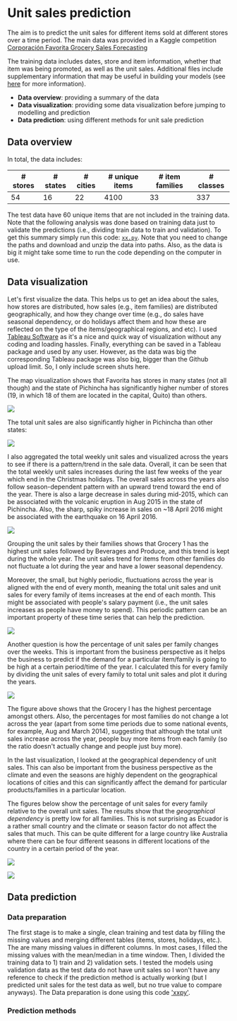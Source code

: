 # Unit sales prediction 

The aim is to predict the unit sales for different items sold at different stores over a time period. The main data was provided in a Kaggle competition [Corporación Favorita Grocery Sales Forecasting](https://www.kaggle.com/c/favorita-grocery-sales-forecasting/data) 

The training data includes dates, store and item information, whether that item was being promoted, as well as the unit sales. Additional files include supplementary information that may be useful in building your models (see [here](https://www.kaggle.com/c/favorita-grocery-sales-forecasting/data) for more information).

- **Data overview**: providing a summary of the data
- **Data visualization**: providing some data visualization before jumping to modelling and prediction
- **Data prediction**: using different methods for unit sale prediction

## Data overview  
In total, the data includes:

|# stores | # states | # cities |# unique items | # item families  | # classes |
|---------|----------|----------|---------------|------------------|-----------|
|54       | 16       |22        | 4100          | 33               | 337       |

The test data have 60 unique items that are not included in the training data. Note that the following analysis was done based on training data just to validate the predictions (i.e., dividing train data to train and validation). To get this summary simply run this code: [`xx.py`](). Note that you need to change the paths and download and unzip the data into paths. Also, as the data is big it might take some time to run the code depending on the computer in use. 

## Data visualization
Let's first visualize the data. This helps us to get an idea about the sales, how stores are distributed, how sales (e.g., item families) are distributed geographically, and how they change over time (e.g., do sales have seasonal dependency, or do holidays affect them and how these are reflected on the type of the items/geographical regions, and etc). I used [Tableau Software](https://www.tableau.com) as it's a nice and quick way of visualization without any coding and loading hassles. Finally, everything can be saved in a Tableau package and used by any user. However, as the data was big the corresponding Tableau package was also big, bigger than the Github upload limit. So, I only include screen shuts here.

The map visualization shows that Favorita has stores in many states (not all though) and the state of Pichincha has significantly higher number of stores (19, in which 18 of them are located in the capital, Quito) than others.

![](images/img_01.png)


The total unit sales are also significantly higher in Pichincha than other states:



![](images/img_03.png)


I also aggregated the total weekly unit sales and visualized across the years to see if there is a pattern/trend in the sale data. Overall, it can be seen that the total weekly unit sales increases during the last few weeks of the year which end in the Christmas holidays. The overall sales across the years also follow season-dependent pattern with an upward trend toward the end of the year. There is also a large decrease in sales during mid-2015, which can be associated with the volcanic eruption in Aug 2015 in the state of Pichincha. Also, the sharp, spiky increase in sales on ~18 April 2016 might be associated with the earthquake on 16 April 2016.


![](images/img_04.png)


Grouping the unit sales by their families shows that Grocery 1  has the highest unit sales followed by Beverages and Produce, and this trend is kept during the whole year. The unit sales trend for items from other families do not fluctuate a lot during the year and have a lower seasonal dependency.

Moreover, the small, but highly periodic, fluctuations across the year is aligned with the end of every month, meaning the total unit sales and unit sales for every family of items increases at the end of each month. This might be associated with people's salary payment (i.e., the unit sales increases as people have money to spend). This periodic pattern can be an important property of these time series that can help the prediction. 


![](images/img_05.png)

Another question is how the percentage of unit sales per family changes over the weeks. This is important from the business perspective as it helps the business to predict if the demand for a particular item/family is going to be high at a certain period/time of the year. I calculated this for every family by dividing the unit sales of every family to total unit sales and plot it during the years.

![](images/img_09.png)


The figure above shows that the Grocery I has the highest percentage amongst others. Also, the percentages for most families do not change a lot across the year (apart from some time periods due to some national events, for example, Aug and March 2014), suggesting that although the total unit sales increase across the year, people buy more items from each family (so the ratio doesn't actually change and people just buy more).


In the last visualization, I looked at the geographical dependency of unit sales. This can also be important from the business perspective as the climate and even the seasons are highly dependent on the geographical locations of cities and this can significantly affect the demand for particular products/families in a particular location.   

The figures below show the percentage of unit sales for every family relative to the overall unit sales. The results show that the *geographical dependency* is pretty low for all families. This is not surprising as Ecuador is a rather small country and the climate or season factor do not affect the sales that much. This can be quite different for a large country like Australia where there can be four different seasons in different locations of the country in a certain period of the year. 

![](images/img_07.png)

![](images/img_08.png)

## Data prediction 
### Data preparation
The first stage is to make a single, clean training and test data by filling the missing values and merging different tables (items, stores, holidays, etc.). The are many missing values in different columns. In most cases, I filled the missing values with the mean/median in a time window. Then, I divided the training data to 1) train and 2) validation sets. I tested the models using validation data as the test data do not have unit sales so I won't have any reference to check if the prediction method is actually working (but I predicted unit sales for the test data as well, but no true value to compare anyways). The Data preparation is done using this code ['xxpy'](codes/xx.py).

### Prediction methods

  
















